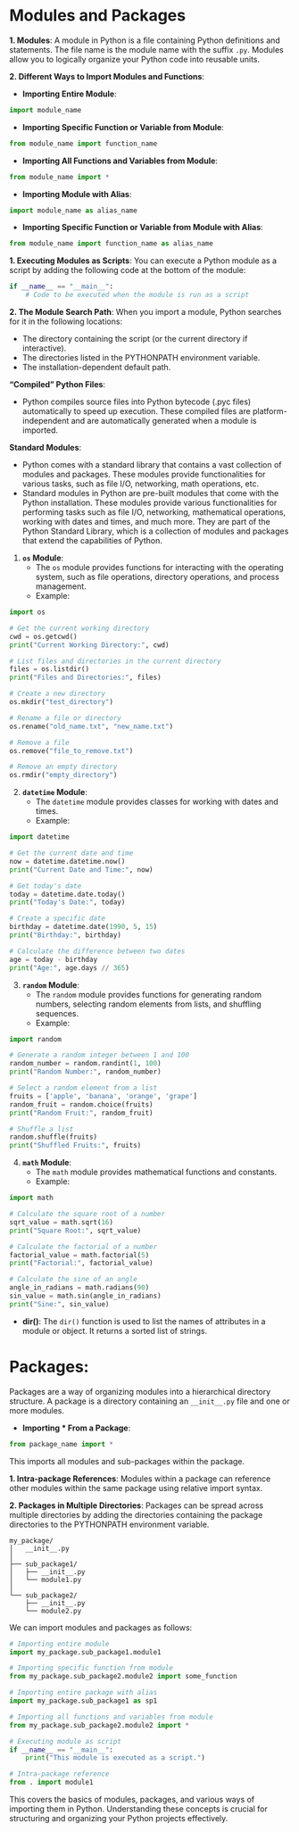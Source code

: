 # Modules and Packages

**1. Modules**:
A module in Python is a file containing Python definitions and statements. The file name is the module name with the suffix `.py`. Modules allow you to logically organize your Python code into reusable units.

**2. Different Ways to Import Modules and Functions**:

- **Importing Entire Module**:
```python
import module_name
```

- **Importing Specific Function or Variable from Module**:
```python
from module_name import function_name
```

- **Importing All Functions and Variables from Module**:
```python
from module_name import *
```

- **Importing Module with Alias**:
```python
import module_name as alias_name
```

- **Importing Specific Function or Variable from Module with Alias**:
```python
from module_name import function_name as alias_name
```

**1. Executing Modules as Scripts**:
You can execute a Python module as a script by adding the following code at the bottom of the module:
```python
if __name__ == "__main__":
    # Code to be executed when the module is run as a script
```

**2. The Module Search Path**:
When you import a module, Python searches for it in the following locations:
   - The directory containing the script (or the current directory if interactive).
   - The directories listed in the PYTHONPATH environment variable.
   - The installation-dependent default path.



**“Compiled” Python Files**:
- Python compiles source files into Python bytecode (.pyc files) automatically to speed up execution. These compiled files are platform-independent and are automatically generated when a module is imported.

**Standard Modules**:
- Python comes with a standard library that contains a vast collection of modules and packages. These modules provide functionalities for various tasks, such as file I/O, networking, math operations, etc.
- Standard modules in Python are pre-built modules that come with the Python installation. These modules provide various functionalities for performing tasks such as file I/O, networking, mathematical operations, working with dates and times, and much more. They are part of the Python Standard Library, which is a collection of modules and packages that extend the capabilities of Python.


1. **`os` Module**:
   - The `os` module provides functions for interacting with the operating system, such as file operations, directory operations, and process management.
   - Example:

```python
import os

# Get the current working directory
cwd = os.getcwd()
print("Current Working Directory:", cwd)

# List files and directories in the current directory
files = os.listdir()
print("Files and Directories:", files)

# Create a new directory
os.mkdir("test_directory")

# Rename a file or directory
os.rename("old_name.txt", "new_name.txt")

# Remove a file
os.remove("file_to_remove.txt")

# Remove an empty directory
os.rmdir("empty_directory")
```

2. **`datetime` Module**:
   - The `datetime` module provides classes for working with dates and times.
   - Example:

```python
import datetime

# Get the current date and time
now = datetime.datetime.now()
print("Current Date and Time:", now)

# Get today's date
today = datetime.date.today()
print("Today's Date:", today)

# Create a specific date
birthday = datetime.date(1990, 5, 15)
print("Birthday:", birthday)

# Calculate the difference between two dates
age = today - birthday
print("Age:", age.days // 365)
```

3. **`random` Module**:
   - The `random` module provides functions for generating random numbers, selecting random elements from lists, and shuffling sequences.
   - Example:

```python
import random

# Generate a random integer between 1 and 100
random_number = random.randint(1, 100)
print("Random Number:", random_number)

# Select a random element from a list
fruits = ['apple', 'banana', 'orange', 'grape']
random_fruit = random.choice(fruits)
print("Random Fruit:", random_fruit)

# Shuffle a list
random.shuffle(fruits)
print("Shuffled Fruits:", fruits)
```

4. **`math` Module**:
   - The `math` module provides mathematical functions and constants.
   - Example:

```python
import math

# Calculate the square root of a number
sqrt_value = math.sqrt(16)
print("Square Root:", sqrt_value)

# Calculate the factorial of a number
factorial_value = math.factorial(5)
print("Factorial:", factorial_value)

# Calculate the sine of an angle
angle_in_radians = math.radians(90)
sin_value = math.sin(angle_in_radians)
print("Sine:", sin_value)
```


- **dir()**:
The `dir()` function is used to list the names of attributes in a module or object. It returns a sorted list of strings.

# **Packages**:
Packages are a way of organizing modules into a hierarchical directory structure. A package is a directory containing an `__init__.py` file and one or more modules.

- **Importing * From a Package**:
```python
from package_name import *
```
This imports all modules and sub-packages within the package.

**1. Intra-package References**:
Modules within a package can reference other modules within the same package using relative import syntax.

**2. Packages in Multiple Directories**:
Packages can be spread across multiple directories by adding the directories containing the package directories to the PYTHONPATH environment variable.

```
my_package/
│   __init__.py
│
├── sub_package1/
│   ├── __init__.py
│   └── module1.py
│
└── sub_package2/
    ├── __init__.py
    └── module2.py
```

We can import modules and packages as follows:

```python
# Importing entire module
import my_package.sub_package1.module1

# Importing specific function from module
from my_package.sub_package2.module2 import some_function

# Importing entire package with alias
import my_package.sub_package1 as sp1

# Importing all functions and variables from module
from my_package.sub_package2.module2 import *

# Executing module as script
if __name__ == "__main__":
    print("This module is executed as a script.")

# Intra-package reference
from . import module1
```

This covers the basics of modules, packages, and various ways of importing them in Python. Understanding these concepts is crucial for structuring and organizing your Python projects effectively.